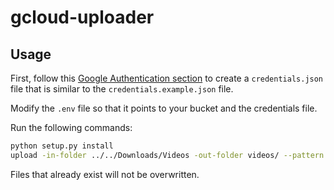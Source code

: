 # gcloud-uploader

## Usage

First, follow this [Google Authentication section](https://cloud.google.com/storage/docs/reference/libraries#setting_up_authentication) to create a `credentials.json` file that is similar to the `credentials.example.json` file.

Modify the `.env` file so that it points to your bucket and the credentials file.

Run the following commands:

```bash
python setup.py install
upload -in-folder ../../Downloads/Videos -out-folder videos/ --pattern **/*
```

Files that already exist will not be overwritten.
